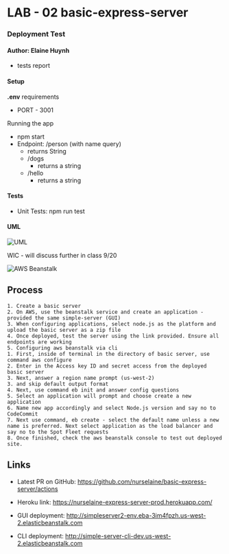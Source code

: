 # LAB - 02 basic-express-server

### Deployment Test

#### Author: Elaine Huynh
 - tests report

 #### Setup
**.env** requirements
- PORT - 3001

Running the app
- npm start
- Endpoint: /person (with name query)
    - returns String
    - /dogs
        - returns a string
    - /hello
        - returns a string

#### Tests
- Unit Tests: npm run test

#### UML

![UML](UML.png)

WIC - will discuss further in class 9/20

![AWS Beanstalk]()

## Process
    1. Create a basic server
    2. On AWS, use the beanstalk service and create an application - provided the same simple-server (GUI)
    3. When configuring applications, select node.js as the platform and upload the basic server as a zip file 
    4. Once deployed, test the server using the link provided. Ensure all endpoints are working
    5. Configuring aws beanstalk via cli
    1. First, inside of terminal in the directory of basic server, use command aws configure
    2. Enter in the Access key ID and secret access from the deployed basic server
    3. Next, answer a region name prompt (us-west-2) 
    3. and skip default output format
    4. Next, use command eb init and answer config questions
    5. Select an application will prompt and choose create a new application
    6. Name new app accordingly and select Node.js version and say no to CodeCommit
    7. Next use command, eb create - select the default name unless a new name is preferred. Next select application as the load balancer and say no to the Spot Fleet requests
    8. Once finished, check the aws beanstalk console to test out deployed site. 


## Links
- Latest PR on GitHub: https://github.com/nurselaine/basic-express-server/actions
- Heroku link: https://nurselaine-express-server-prod.herokuapp.com/

- GUI deployment: http://simpleserver2-env.eba-3im4fpzh.us-west-2.elasticbeanstalk.com
- CLI deployment: http://simple-server-cli-dev.us-west-2.elasticbeanstalk.com